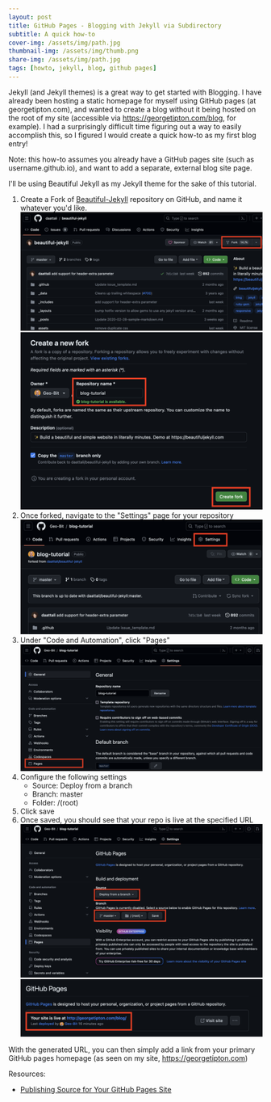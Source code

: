 ```yaml
---
layout: post
title: GitHub Pages - Blogging with Jekyll via Subdirectory
subtitle: A quick how-to
cover-img: /assets/img/path.jpg
thumbnail-img: /assets/img/thumb.png
share-img: /assets/img/path.jpg
tags: [howto, jekyll, blog, github pages]
---
```


Jekyll (and Jekyll themes) is a great way to get started with Blogging. I have already been hosting a static homepage for myself using GitHub pages (at georgetipton.com), and wanted to create a blog without it being hosted on the root of my site (accessible via https://georgetipton.com/blog, for example). I had a surprisingly difficult time figuring out a way to easily accomplish this, so I figured I would create a quick how-to as my first blog entry!

Note: this how-to assumes you already have a GitHub pages site (such as username.github.io), and want to add a separate, external blog site page.

I'll be using Beautiful Jekyll as my Jekyll theme for the sake of this tutorial.

1. Create a Fork of [Beautiful-Jekyll](https://github.com/daattali/beautiful-jekyll) repository on GitHub, and name it whatever you'd like.
   ![Fork GitHub repo](/assets/img/gh-jekyll-fork.png)
   ![Fork GitHub repo](/assets/img/gh-jekyll-fork-config.png)
2. Once forked, navigate to the "Settings" page for your repository
   ![Fork GitHub repo](/assets/img/gh-jekyll-settings.png)
3. Under "Code and Automation", click "Pages"
   ![Fork GitHub repo](/assets/img/gh-jekyll-pages.png)
4. Configure the following settings
   - Source: Deploy from a branch
   - Branch: master
   - Folder: /(root)
5. Click save
6. Once saved, you should see that your repo is live at the specified URL
   ![Fork GitHub repo](/assets/img/gh-jekyll-pages-config.png)
   ![Fork GitHub repo](/assets/img/gh-jekyll-live.png)

With the generated URL, you can then simply add a link from your primary GitHub pages homepage (as seen on my site, https://georgetipton.com)

Resources:

- [Publishing Source for Your GitHub Pages Site](https://docs.github.com/en/pages/getting-started-with-github-pages/configuring-a-publishing-source-for-your-github-pages-site)
